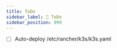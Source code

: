 ```yaml
---
title: ToDo
sidebar_label: 🚧 ToDo
sidebar_position: 999
--- 
```


- [ ] Auto-deploy /etc/rancher/k3s/k3s.yaml
